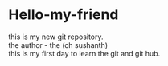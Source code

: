 # Hello-my-friend
this is my new git repository.
<br>
the author - the (ch sushanth)
<br>
this is my first day to learn the git and git hub.

